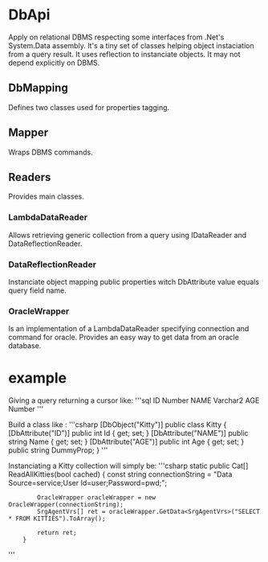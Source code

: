 # DbApi
Apply on relational DBMS respecting some interfaces from .Net's System.Data assembly. It's a tiny set of classes helping object instaciation from a query result. It uses reflection to instanciate objects. It may not depend explicitly on DBMS.

## DbMapping
Defines two classes used for properties tagging.

## Mapper
Wraps DBMS commands.

## Readers
Provides main classes. 

### LambdaDataReader 
Allows retrieving generic collection from a query using IDataReader and DataReflectionReader.

### DataReflectionReader
Instanciate object mapping public properties witch DbAttribute value equals query field name.

### OracleWrapper
Is an implementation of a LambdaDataReader specifying connection and command for oracle. Provides an easy way to get data from an oracle database.

# example
Giving a query returning a cursor like:
'''sql
ID    Number
NAME  Varchar2
AGE   Number
'''

Build a class like :
'''csharp
    [DbObject("Kitty")]
    public class Kitty
    {
        [DbAttribute("ID")]
        public int Id { get; set; }
        [DbAttribute("NAME")]
        public string Name { get; set; }
        [DbAttribute("AGE")]
        public int Age { get; set; }
        public string DummyProp;
    }
'''

Instanciating a Kitty collection will simply be:
'''csharp
        static public Cat[] ReadAllKitties(bool cached)
        {
            const string connectionString = "Data Source=service;User Id=user;Password=pwd;";

            OracleWrapper oracleWrapper = new OracleWrapper(connectionString);
            SrgAgentVrs[] ret = oracleWrapper.GetData<SrgAgentVrs>("SELECT * FROM KITTIES").ToArray();

            return ret;
        }
'''
